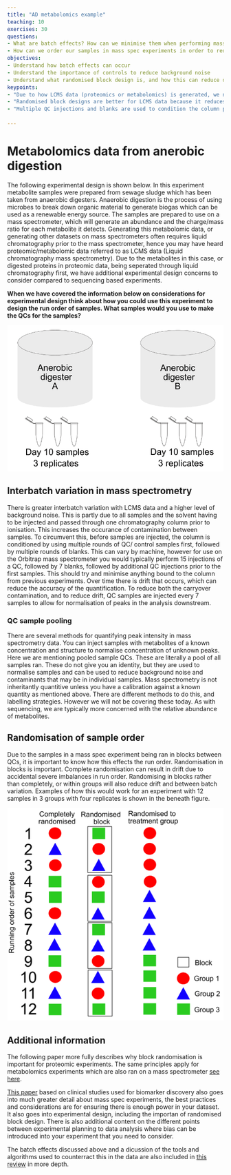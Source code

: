 ```yaml
---
title: "AD metabolomics example"
teaching: 10
exercises: 30
questions:
- What are batch effects? How can we minimise them when performing mass spec experiments?
- How can we order our samples in mass spec experiments in order to reduce biases in the data?
objectives:
- Understand how batch effects can occur   
- Understand the importance of controls to reduce background noise
- Understand what randomised block design is, and how this can reduce downstream analysis problems
keypoints:
- "Due to how LCMS data (proteomics or metabolomics) is generated, we need to consider how our sample running order can be altered to reduce biases in the collected data"
- "Randomised block designs are better for LCMS data because it reduces drift between calibrations. It also reduces the chance of accidental severe imbalances in run order"
- "Multiple QC injections and blanks are used to condition the column prior to the first samplesbeing injected to reduce carryover from previous experiments"

---
```



# Metabolomics data from anerobic digestion

The following experimental design is shown below. In this experiment metabolite samples were prepared from sewage sludge which has been taken from anaerobic digesters. Anaerobic digestion is the process of using microbes to break down organic material to generate biogas which can be used as a renewable energy source. The samples are prepared to use on a mass spectrometer, which will generate an abundance and the charge/mass ratio for each metabolite it detects. Generating this metabolomic data, or generating other datasets on mass spectrometers often requires liquid chromatography prior to the mass spectrometer, hence you may have heard proteomic/metabolomic data referred to as LCMS data (Liquid chromatography mass spectrometry). Due to the metabolites in this case, or digested proteins in proteomic data, being seperated through liquid chromatography first, we have additional experimental design concerns to consider compared to sequencing based experiments.


**When we have covered the information below on considerations for experimental design think about how you could use this experiment to design the run order of samples. What samples would you use to make the QCs for the samples?**

![AD_design](../fig/AD_samples.png)

## Interbatch variation in mass spectrometry

There is greater interbatch variation with LCMS data and a higher level of background noise. This is partly due to all samples and the solvent having to be injected and passed through one chromatography column prior to ionisation. This increases the occurance of contamination between samples. To circumvent this, before samples are injected, the column is conditioned by using multiple rounds of QC/ control samples first, followed by multiple rounds of blanks. This can vary by machine, however for use on the Orbitrap mass spectrometer you would typically perform 15 injections of a QC, followed by 7 blanks, followed by additional QC injections prior to the first samples. This should try and minimise anything bound to the column from previous experiments. Over time there is drift that occurs, which can reduce the accuracy of the quantification. To reduce both the carryover contamination, and to reduce drift, QC samples are injected every 7 samples to allow for normalisation of peaks in the analysis downstream.

### QC sample pooling

There are several methods for quantifying peak intensity in mass spectrometry data. You can inject samples with metabolites of a known concentration and structure to normalise concentration of unknown peaks. Here we are mentioning pooled sample QCs.  These are literally a pool of all samples ran. These do not give you an identity, but they are used to normalise samples and can be used to reduce background noise and contaminants that may be in individual samples. Mass spectrometry is not inheritantly quantitive unless you have a calibration against a known quantity as mentioned above. There are different methods to do this, and labelling strategies. However we will not be covering these today. As with sequencing, we are typically more concerned with the relative abundance of metabolites.

## Randomisation of sample order

Due to the samples in a mass spec experiment being ran in blocks between QCs, it is important to know how this effects the run order. Randomisation in blocks is important. Complete randomisation can result in drift due to accidental severe imbalances in run order. Randomising in blocks rather than completely, or within groups will also reduce drift and between batch variation. Examples of how this would work for an experiment with 12 samples in 3 groups with four replicates is shown in the beneath figure.  

![block_design](../fig/block_design.png)


## Additional information

The following paper more fully describes why block randomisation is important for proteomic experiments. The same principles apply for metabolomics experiments which are also ran on a mass spectrometer [see here](https://pubs.acs.org/doi/10.1021/acs.jproteome.0c00536).

[This paper](https://www.nature.com/articles/s41596-021-00566-6#Sec23) based on clinical studies used for biomarker discovery also goes into much greater detail about mass spec experiments, the best practices and considerations are for ensuring there is enough power in your dataset. It also goes into experimental design, including the importan of randomised block design. There is also additional content on the different points between experimental planning to data analysis where bias can be introduced into your experiment that you need to consider.

The batch effects discussed above and a dicussion of the tools and algorithms used to counterract this in the data are also included in [this review](https://analyticalsciencejournals.onlinelibrary.wiley.com/doi/full/10.1002/mas.21672) in more depth.
